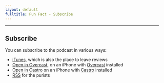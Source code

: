 ```yaml
---
layout: default
fulltitle: Fun Fact - Subscribe
---
```


-----------------
 
## Subscribe

You can subscribe to the podcast in various ways:

* [iTunes](https://itunes.apple.com/us/podcast/up-up-down-down/id825505015), which is also the place to leave reviews
* [Open in Overcast](https://overcast.fm/itunes825505015), on an iPhone with [Overcast](http://overcast.fm/) installed
* [Open in Castro](castro://subscribe/www.funfact.fm/feed/) on an iPhone with [Castro](http://castro.fm/) installed
* [RSS](/feed/) for the purists
